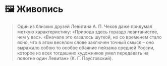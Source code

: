 
# 🖼️ Живопись


> Один из близких друзей Левитана А. П. Чехов даже придумал меткую характеристику: «Природа здесь гораздо левитанистее, чем у вас». «Вначале это казалось шуткой, но со временем стало ясно, что в этом веселом слове заключен точный смысл – оно выражало собою то особое обаяние пейзажа средней России, которое из всех тогдашних художников умел передавать на полотне один Левитан» (К. Г. Паустовский).
